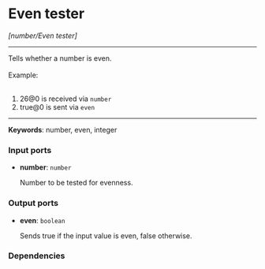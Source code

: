 # Even tester

_[number/Even tester]_

---

Tells whether a number is even.<br>
<br>
Example:<br>
<br>
1. 26@0 is received via `number`<br>
2. true@0 is sent via `even`<br>

---

__Keywords__: number, even, integer

### Input ports

* __number__: ` number `


    Number to be tested for evenness.<br>

### Output ports

* __even__: ` boolean `


    Sends true if the input value is even, false otherwise.<br>

### Dependencies




